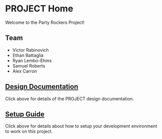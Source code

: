 # PROJECT Home

Welcome to the Party Rockers Project!

## Team

* Victor Rabinovich
* Ethan Battaglia
* Ryan Lembo-Ehms
* Samuel Roberts
* Alex Carron

## [Design Documentation](DesignDoc)

Click above for details of the PROJECT design documentation.

## [Setup Guide](SetupGuide)

Click above for details about how to setup your development environment to work on this project.
